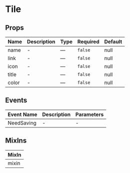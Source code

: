 # Tile

## Props

<!-- @vuese:Tile:props:start -->
|Name|Description|Type|Required|Default|
|---|---|---|---|---|
|name|-|—|`false`|null|
|link|-|—|`false`|null|
|icon|-|—|`false`|null|
|title|-|—|`false`|null|
|color|-|—|`false`|null|

<!-- @vuese:Tile:props:end -->


## Events

<!-- @vuese:Tile:events:start -->
|Event Name|Description|Parameters|
|---|---|---|
|NeedSaving|-|-|

<!-- @vuese:Tile:events:end -->


## MixIns

<!-- @vuese:Tile:mixIns:start -->
|MixIn|
|---|
|mixin|

<!-- @vuese:Tile:mixIns:end -->


